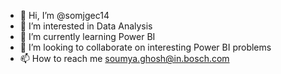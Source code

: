 - 👋 Hi, I’m @somjgec14
- 👀 I’m interested in Data Analysis
- 🌱 I’m currently learning Power BI
- 💞️ I’m looking to collaborate on interesting Power BI problems
- 📫 How to reach me soumya.ghosh@in.bosch.com

<!---
somjgec14/somjgec14 is a ✨ special ✨ repository because its `README.md` (this file) appears on your GitHub profile.
You can click the Preview link to take a look at your changes.
--->
